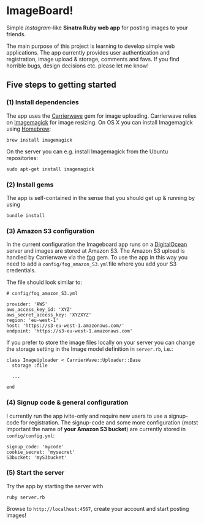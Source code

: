 # ImageBoard!
Simple *Instagram*-like **Sinatra Ruby web app** for posting images to your friends.

The main purpose of this project is learning to develop simple web applications. The app currently provides user authentication and registration, image upload & storage, comments and favs. If you find horrible bugs, design decisions etc. please let me know!

## Five steps to getting started

### (1) Install dependencies
The app uses the [Carrierwave](https://github.com/carrierwaveuploader/carrierwave) gem for image uploading. Carrierwave relies on [Imagemagick](http://www.imagemagick.org/script/index.php) for image resizing. On OS X you can install Imagemagick using [Homebrew](http://brew.sh): 

	brew install imagemagick
	
On the server you can e.g. install Imagemagick from the Ubuntu repositories:

	sudo apt-get install imagemagick


### (2) Install gems
The app is self-contained in the sense that you should get up & running by using

	bundle install
	
### (3) Amazon S3 configuration
In the current configuration the Imageboard app runs on a [DigitalOcean](https://www.digitalocean.com) server and images are stored at Amazon S3. The Amazon S3 upload is handled by Carrierwave via the [fog](https://github.com/fog/fog) gem. To use the app in this way you need to add a `config/fog_amazon_S3.yml`file where you add your S3 credentials.

The file should look similar to:
	
	# config/fog_amazon_S3.yml
	
	provider: 'AWS'
	aws_access_key_id: 'XYZ'
	aws_secret_access_key: 'XYZXYZ'
	region: 'eu-west-1'
	host: 'https://s3-eu-west-1.amazonaws.com/'
	endpoint: 'https://s3-eu-west-1.amazonaws.com'
	
If you prefer to store the image files locally on your server you can change the storage setting in the Image model definition in `server.rb`, i.e.:

	class ImageUploader < CarrierWave::Uploader::Base
  	  storage :file
  	  
  	  ...
  	  
  	end

### (4) Signup code & general configuration

I currently run the app ivite-only and require new users to use a signup-code for registration. The signup-code and some more configuration (motst important the name of **your Amazon S3 bucket**) are currently stored in `config/config.yml`:

	signup_code: 'mycode'
	cookie_secret: 'mysecret'
	S3bucket: 'myS3bucket'
	
### (5) Start the server
	
Try the app by starting the server with

	ruby server.rb
	
Browse to `http://localhost:4567`, create your account and start posting images!